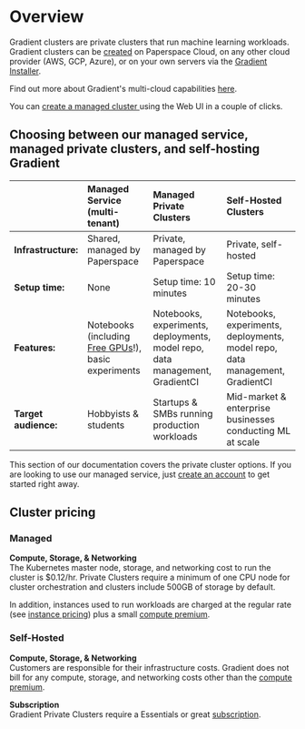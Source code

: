 # Overview

Gradient clusters are private clusters that run machine learning workloads. Gradient clusters can be [created](setup/managed-installation.md) on Paperspace Cloud, on any other cloud provider \(AWS, GCP, Azure\), or on your own servers via the [Gradient Installer](setup/self-hosted-clusters/).

Find out more about Gradient's multi-cloud capabilities [here](https://gradient.paperspace.com/clusters).

You can [create a managed cluster ](https://console.paperspace.com/clusters/create)using the Web UI in a couple of clicks.

## Choosing between our managed service, managed private clusters, and self-hosting Gradient

|  | Managed Service \(multi-tenant\) | Managed Private Clusters | Self-Hosted Clusters |
| :--- | :--- | :--- | :--- |
| **Infrastructure:** | Shared, managed by Paperspace | Private, managed by Paperspace | Private, self-hosted |
| **Setup time:**  | None | Setup time: 10 minutes | Setup time: 20-30 minutes |
| **Features:**  | Notebooks \(including [Free GPUs](../../instances/instance-types/free-instances.md)!\), basic experiments | Notebooks, experiments, deployments, model repo, data management, GradientCI | Notebooks, experiments, deployments, model repo, data management, GradientCI |
| **Target audience:**  | Hobbyists & students | Startups & SMBs running production workloads | Mid-market & enterprise businesses conducting ML at scale |

This section of our documentation covers the private cluster options.  If you are looking to use our managed service, just [create an account](https://console.paperspace.com/signup?gradient=true) to get started right away. 

## Cluster pricing

### Managed 

**Compute, Storage, & Networking**  
The Kubernetes master node, storage, and networking cost to run the cluster is $0.12/hr. Private Clusters require a minimum of one CPU node for cluster orchestration and clusters include 500GB of storage by default.  

In addition, instances used to run workloads are charged at the regular rate \(see [instance pricing](../../instances/instance-types/)\) plus a small [compute premium](https://gradient.paperspace.com/private-cluster-utilization-premium).  

### Self-Hosted

**Compute, Storage, & Networking**  
Customers are responsible for their infrastructure costs.  Gradient does not bill for any compute, storage, and networking costs other than the [compute premium](https://gradient.paperspace.com/private-cluster-utilization-premium).  

**Subscription**  
Gradient Private Clusters require a Essentials or great [subscription](https://gradient.paperspace.com/pricing).  

